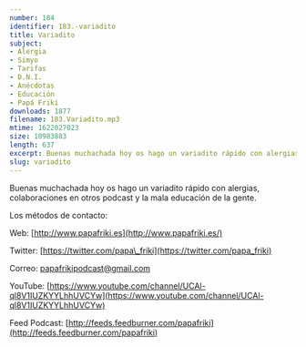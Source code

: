 ```yaml
---
number: 184
identifier: 183.-variadito
title: Variadito
subject:
- Alergia
- Simyo
- Tarifas
- D.N.I.
- Anécdotas
- Educación
- Papá Friki
downloads: 1877
filename: 183.Variadito.mp3
mtime: 1622027023
size: 10983883
length: 637
excerpt: Buenas muchachada hoy os hago un variadito rápido con alergias, colaboraciones en otros podcast y mala educación de la gente
slug: variadito
---
```

Buenas muchachada hoy os hago un variadito rápido con alergias, colaboraciones en otros podcast y la mala educación de la gente.

Los métodos de contacto:

Web: [http://www.papafriki.es](http://www.papafriki.es/)

Twitter: [https://twitter.com/papa\_friki](https://twitter.com/papa_friki)

Correo: [papafrikipodcast@gmail.com](https://archive.org/details/papafrikipodast@gmail.com)

YouTube: [https://www.youtube.com/channel/UCAl-ql8V1IUZKYYLhhUVCYw](https://www.youtube.com/channel/UCAl-ql8V1IUZKYYLhhUVCYw)

Feed Podcast: [http://feeds.feedburner.com/papafriki](http://feeds.feedburner.com/papafriki)